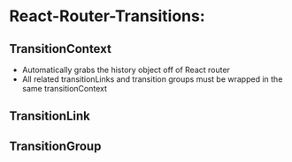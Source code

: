 
# React-Router-Transitions:



## TransitionContext

- Automatically grabs the history object off of React router
- All related transitionLinks and transition groups must be wrapped in the same transitionContext



## TransitionLink


## TransitionGroup